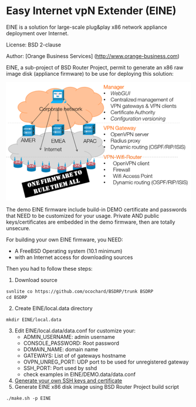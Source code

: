 Easy Internet vpN Extender (EINE)
=================================

EINE is a solution for large-scale plug&play x86 network appliance deployment over Internet.

License: BSD 2-clause

Author: [Orange Business Services] (http://www.orange-business.com) 

EINE, a sub-project of BSD Router Project,  permit to generate an x86 raw image disk (appliance firmware) to be use for deploying this solution:

![EINE big picture](docs/images/big-picture.png)

The demo EINE firmware include build-in DEMO certificate and passwords that NEED to be customized for your usage.
Private AND public keys/certificates are embedded in the demo firmware, then are totally unsecure.

For building your own EINE firmware, you NEED:
  - A FreeBSD Operating system (10.1 minimum)
  - with an Internet access for downloading sources

Then you had to follow these steps:

1. Download source
```
svnlite co https://github.com/ocochard/BSDRP/trunk BSDRP
cd BSDRP
```
2. Create EINE/local.data directory
```
mkdir EINE/local.data
```
3. Edit EINE/local.data/data.conf for customize your:
    - ADMIN_USERNAME: admin username
    - CONSOLE_PASSWORD: Root password
    - DOMAIN_NAME: domain name
    - GATEWAYS: List of of gateways hostname
    - OVPN_UNREG_PORT: UDP port to be used for unregistered gateway
    - SSH_PORT: Port used by sshd
    - check examples in EINE/DEMO.data/data.conf
4. [Generate your own SSH keys and certificate](docs/How-to.generate.keys.md)
5. Generate EINE x86 disk image using BSD Router Project build script
```
./make.sh -p EINE
```
